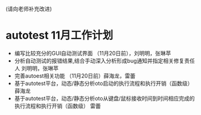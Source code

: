 (请向老师补充改进)

# autotest 11月工作计划

- 编写比较充分的GUI自动测试界面 （11月20日前），刘明明，张琳苹
- 分析自动测试的报错结果,结合手动深入分析形成bug通知并指定相关修复责任人 刘明明，张琳苹
- 完善autoest相关功能 （11月20日前）薛海龙，雷蕾
- 基于autotest平台，动态/静态分析oto启动的执行流程和执行开销（函数级）  薛海龙
- 基于autotest平台，动态/静态分析oto从键盘/鼠标接收时间到时间相应完成的执行流程和执行开销（函数级） 雷蕾
